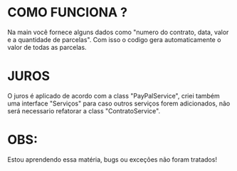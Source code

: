﻿# COMO FUNCIONA ?
Na main você fornece alguns dados como "numero do contrato, data, valor e a quantidade de parcelas".
Com isso o codigo gera automaticamente o valor de todas as parcelas.

# JUROS
O juros é aplicado de acordo com a class "PayPalService", criei também uma interface "Serviços" para caso outros serviços forem adicionados, não será necessario refatorar a class "ContratoService".

# OBS:
Estou aprendendo essa matéria, bugs ou exceções não foram tratados!
